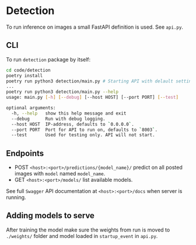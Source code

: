 # Detection


To run inference on images a small FastAPI definition is used. See `api.py`.

## CLI

To run `detection` package by itself:

```sh
cd code/detection
poetry install
poetry run python3 detection/main.py # Starting API with delault settings
...
poetry run python3 detection/main.py --help
usage: main.py [-h] [--debug] [--host HOST] [--port PORT] [--test]

optional arguments:
  -h, --help   show this help message and exit
  --debug      Run with debug logging.
  --host HOST  IP-address, defaults to `0.0.0.0`.
  --port PORT  Port for API to run on, defaults to `8003`.
  --test       Used for testing only. API will not start.
```

## Endpoints

- POST `<host>:<port>/predictions/{model_name}/` predict on all posted
  images with `model` named `model_name`.
- GET `<host>:<port>/models/` list available models.

See full `Swagger` API documentation at `<host>:<port>/docs` when server is
running.


## Adding models to serve

After training the model make sure the weights from run is moved to
`./weights/` folder and model loaded in `startup_event` in `api.py`.
